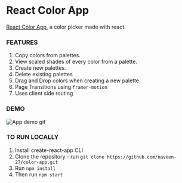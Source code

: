 # React Color App

[React Color App](https://react-colors-app.vercel.app/), a color picker made with react. <br>

### FEATURES

1. Copy colors from palettes.
1. View scaled shades of every color from a palette.
1. Create new palettes.
1. Delete existing palettes
1. Drag and Drop colors when creating a new palette
1. Page Transitions using `framer-motion`
1. Uses client side routing

### DEMO

![App demo gif](app-demo.gif)

### TO RUN LOCALLY

1. Install create-react-app CLI
1. Clone the repository - run `git clone https://github.com/naveen-27/color-app.git`
1. Run `npm install`
1. Then run `npm start`
